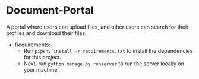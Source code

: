 # Document-Portal

A portal where users can upload files, and other users can search for their profiles and download their files.

* Requirements:
  * Run `pipenv install -r requirements.txt` to install the dependencies for this project.
  * Next, run `python manage.py runserver` to run the server locally on your machine. 
  
